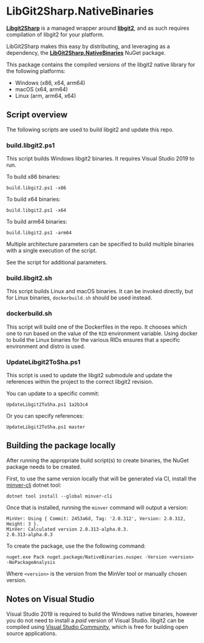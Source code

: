 # LibGit2Sharp.NativeBinaries

**[Libgit2Sharp][lg2s]** is a managed wrapper around **[libgit2][lg2]**, and as
such requires compilation of libgit2 for your platform.

LibGit2Sharp makes this easy by distributing, and leveraging as a dependency,
the **[LibGit2Sharp.NativeBinaries][lg2s-nb]** NuGet package.

This package contains the compiled versions of the libgit2 native library for
the following platforms:

 - Windows (x86, x64, arm64)
 - macOS (x64, arm64)
 - Linux (arm, arm64, x64)

 [lg2s-nb]: https://www.nuget.org/packages/LibGit2Sharp.NativeBinaries
 [lg2]: https://libgit2.github.com/
 [lg2s]: http://libgit2sharp.com/

## Script overview

The following scripts are used to build libgit2 and update this repo.

### build.libgit2.ps1

This script builds Windows libgit2 binaries. It requires Visual Studio 2019 to run.

To build x86 binaries:

```
build.libgit2.ps1 -x86
```

To build x64 binaries:

```
build.libgit2.ps1 -x64
```

To build arm64 binaries:

```
build.libgit2.ps1 -arm64
```

Multiple architecture parameters can be specified to build multiple binaries with a single execution of the script.

See the script for additional parameters.

### build.libgit2.sh

This script builds Linux and macOS binaries. It can be invoked directly, but for Linux binaries, `dockerbuild.sh` should be used instead.

### dockerbuild.sh

This script will build one of the Dockerfiles in the repo. It chooses which one to run based on the value of the `RID` environment variable. Using docker to build the Linux binaries for the various RIDs ensures that a specific environment and distro is used.

### UpdateLibgit2ToSha.ps1

This script is used to update the libgit2 submodule and update the references within the project to the correct libgit2 revision. 

You can update to a specific commit:

```
UpdateLibgit2ToSha.ps1 1a2b3c4
```

Or you can specify references:

```
UpdateLibgit2ToSha.ps1 master
```

## Building the package locally

After running the appropriate build script(s) to create binaries, the NuGet package needs to be created.

First, to use the same version locally that will be generated via CI, install the [minver-cli](https://www.nuget.org/packages/minver-cli) dotnet tool:

```
dotnet tool install --global minver-cli
```

Once that is installed, running the `minver` command will output a version:

```
MinVer: Using { Commit: 2453a6d, Tag: '2.0.312', Version: 2.0.312, Height: 3 }.
MinVer: Calculated version 2.0.313-alpha.0.3.
2.0.313-alpha.0.3
```

To create the package, use the the following command:

```
nuget.exe Pack nuget.package/NativeBinaries.nuspec -Version <version> -NoPackageAnalysis
```

Where `<version>` is the version from the MinVer tool or manually chosen version.


## Notes on Visual Studio

Visual Studio 2019 is required to build the Windows native binaries, however you
do not need to install a *paid* version of Visual Studio. libgit2
can be compiled using [Visual Studio Community](https://visualstudio.microsoft.com/vs/community/),
which is free for building open source applications.
